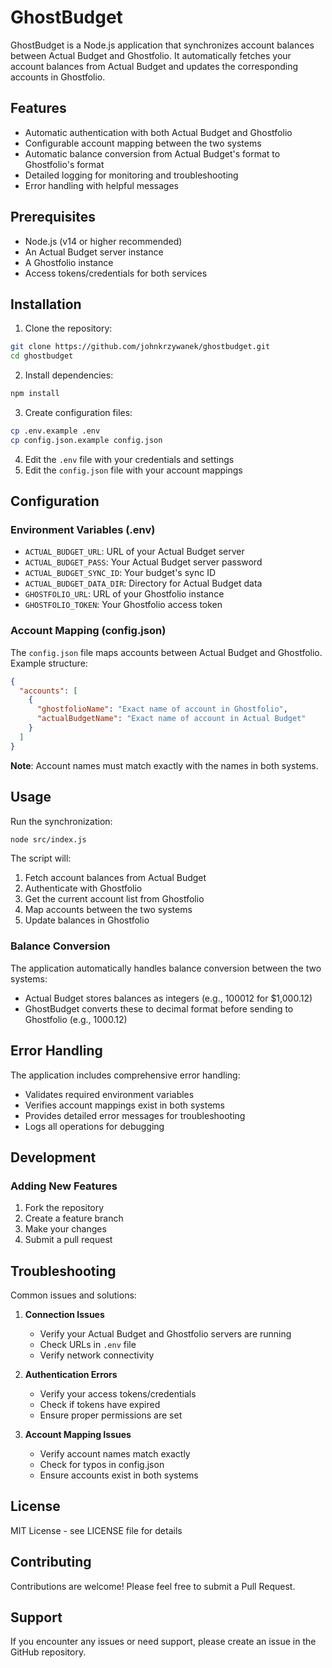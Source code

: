 # GhostBudget

GhostBudget is a Node.js application that synchronizes account balances between Actual Budget and Ghostfolio. It automatically fetches your account balances from Actual Budget and updates the corresponding accounts in Ghostfolio.

## Features

- Automatic authentication with both Actual Budget and Ghostfolio
- Configurable account mapping between the two systems
- Automatic balance conversion from Actual Budget's format to Ghostfolio's format
- Detailed logging for monitoring and troubleshooting
- Error handling with helpful messages

## Prerequisites

- Node.js (v14 or higher recommended)
- An Actual Budget server instance
- A Ghostfolio instance
- Access tokens/credentials for both services

## Installation

1. Clone the repository:
```bash
git clone https://github.com/johnkrzywanek/ghostbudget.git
cd ghostbudget
```

2. Install dependencies:
```bash
npm install
```

3. Create configuration files:
```bash
cp .env.example .env
cp config.json.example config.json
```

4. Edit the `.env` file with your credentials and settings
5. Edit the `config.json` file with your account mappings

## Configuration

### Environment Variables (.env)

- `ACTUAL_BUDGET_URL`: URL of your Actual Budget server
- `ACTUAL_BUDGET_PASS`: Your Actual Budget server password
- `ACTUAL_BUDGET_SYNC_ID`: Your budget's sync ID
- `ACTUAL_BUDGET_DATA_DIR`: Directory for Actual Budget data
- `GHOSTFOLIO_URL`: URL of your Ghostfolio instance
- `GHOSTFOLIO_TOKEN`: Your Ghostfolio access token

### Account Mapping (config.json)

The `config.json` file maps accounts between Actual Budget and Ghostfolio. Example structure:

```json
{
  "accounts": [
    {
      "ghostfolioName": "Exact name of account in Ghostfolio",
      "actualBudgetName": "Exact name of account in Actual Budget"
    }
  ]
}
```

**Note**: Account names must match exactly with the names in both systems.

## Usage

Run the synchronization:

```bash
node src/index.js
```

The script will:
1. Fetch account balances from Actual Budget
2. Authenticate with Ghostfolio
3. Get the current account list from Ghostfolio
4. Map accounts between the two systems
5. Update balances in Ghostfolio

### Balance Conversion

The application automatically handles balance conversion between the two systems:
- Actual Budget stores balances as integers (e.g., 100012 for $1,000.12)
- GhostBudget converts these to decimal format before sending to Ghostfolio (e.g., 1000.12)

## Error Handling

The application includes comprehensive error handling:
- Validates required environment variables
- Verifies account mappings exist in both systems
- Provides detailed error messages for troubleshooting
- Logs all operations for debugging

## Development


### Adding New Features

1. Fork the repository
2. Create a feature branch
3. Make your changes
4. Submit a pull request

## Troubleshooting

Common issues and solutions:

1. **Connection Issues**
   - Verify your Actual Budget and Ghostfolio servers are running
   - Check URLs in `.env` file
   - Verify network connectivity

2. **Authentication Errors**
   - Verify your access tokens/credentials
   - Check if tokens have expired
   - Ensure proper permissions are set

3. **Account Mapping Issues**
   - Verify account names match exactly
   - Check for typos in config.json
   - Ensure accounts exist in both systems

## License

MIT License - see LICENSE file for details

## Contributing

Contributions are welcome! Please feel free to submit a Pull Request.

## Support

If you encounter any issues or need support, please create an issue in the GitHub repository.
